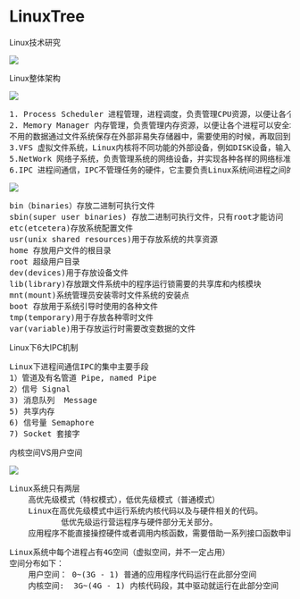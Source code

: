 # LinuxTree
Linux技术研究

![](https://i.imgur.com/r2yYlGJ.png)

Linux整体架构

![](https://i.imgur.com/H96FwUm.png)

<pre>
1. Process Scheduler 进程管理，进程调度，负责管理CPU资源，以便让各个进程可以以尽量公平的 方式访问CPU
2. Memory Manager 内存管理，负责管理内存资源，以便让各个进程可以安全地共享机器的内存资源， 另外，内存管理会提供虚拟内存的机制，该机制可以让进程使用多于Memory的内存，
不用的数据通过文件系统保存在外部非易失存储器中，需要使用的时候，再取回到内存中。
3.VFS 虚拟文件系统，Linux内核将不同功能的外部设备，例如DISK设备，输入输出设备，显示设备                    等，抽象为可以通过统一的文件操作接口（open, close, read, write）来访问，这就是Linux一切皆是文件的体现
5.NetWork 网络子系统，负责管理系统的网络设备，并实现各种各样的网络标准
6.IPC 进程间通信，IPC不管理任务的硬件，它主要负责Linux系统间进程之间的通信
</pre>

![](https://i.imgur.com/pVkhSPb.png)

<pre>
bin（binaries）存放二进制可执行文件
sbin(super user binaries) 存放二进制可执行文件，只有root才能访问
etc(etcetera)存放系统配置文件
usr(unix shared resources)用于存放系统的共享资源
home 存放用户文件的根目录
root 超级用户目录
dev(devices)用于存放设备文件
lib(library)存放跟文件系统中的程序运行锁需要的共享库和内核模块
mnt(mount)系统管理员安装零时文件系统的安装点
boot 存放用于系统引导时使用的各种文件
tmp(temporary)用于存放各种零时文件
var(variable)用于存放运行时需要改变数据的文件	
</pre>


Linux下6大IPC机制

<pre>
Linux下进程间通信IPC的集中主要手段
1）管道及有名管道 Pipe, named Pipe
2）信号 Signal
3) 消息队列  Message
5) 共享内存 
6) 信号量 Semaphore
7) Socket 套接字
</pre>

内核空间VS用户空间

![](https://i.imgur.com/mAJNK6g.png)

<pre>
Linux系统只有两层
    高优先级模式（特权模式），低优先级模式（普通模式）
	Linux在高优先级模式中运行系统内核代码以及与硬件相关的代码。
	       低优先级运行营运程序与硬件部分无关部分。
	应用程序不能直接操控硬件或者调用内核函数，需要借助一系列接口函数申请让系统调用相关的代码在内核空间运行 
</pre>

<pre>
Linux系统中每个进程占有4G空间（虚拟空间，并不一定占用）
空间分布如下：
    用户空间： 0~(3G - 1) 普通的应用程序代码运行在此部分空间
    内核空间:  3G~(4G - 1) 内核代码段，其中驱动就运行在此部分空间	
</pre>